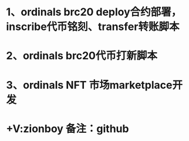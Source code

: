 # 1、ordinals brc20 deploy合约部署，inscribe代币铭刻、transfer转账脚本
# 2、ordinals brc20代币打新脚本
# 3、ordinals NFT 市场marketplace开发

# +V:zionboy 备注：github
